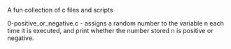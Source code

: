 A fun collection of c files and scripts

0-positive_or_negative.c - assigns a random number to the variable n each time it is executed, and print whether the number stored n is positive or negative.



